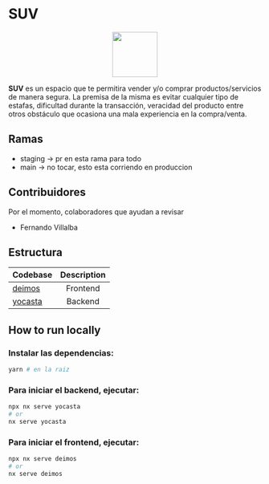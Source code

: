# SUV

<p align="center">
<img src="https://github.com/fervillalbag/suv/blob/main/logo-suv.png?raw=true" height="90" />
</p>

**SUV** es un espacio que te permitira vender y/o comprar productos/servicios de manera segura. La premisa de la misma es evitar cualquier tipo de estafas, dificultad durante la transacción, veracidad del producto entre otros obstáculo que ocasiona una mala experiencia en la compra/venta.

## Ramas

- staging -> pr en esta rama para todo
- main -> no tocar, esto esta corriendo en produccion

## Contribuidores

Por el momento, colaboradores que ayudan a revisar

- Fernando Villalba

## Estructura

| Codebase                 | Description |
| :----------------------- | :---------: |
| [deimos](apps/deimos/)   |  Frontend   |
| [yocasta](apps/yocasta/) |   Backend   |

## How to run locally

### Instalar las dependencias:

```bash
yarn # en la raiz
```

### Para iniciar el backend, ejecutar:

```bash
npx nx serve yocasta
# or
nx serve yocasta
```

### Para iniciar el frontend, ejecutar:

```bash
npx nx serve deimos
# or
nx serve deimos
```
